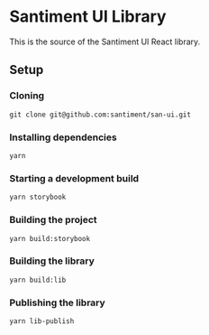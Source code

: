 # Santiment UI Library

This is the source of the Santiment UI React library.

## Setup

### Cloning

`git clone git@github.com:santiment/san-ui.git`

### Installing dependencies

`yarn`

### Starting a development build

`yarn storybook`

### Building the project

`yarn build:storybook`

### Building the library

`yarn build:lib`

### Publishing the library

`yarn lib-publish`
